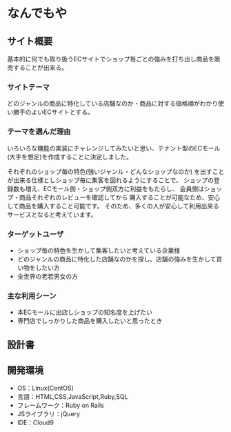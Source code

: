 # なんでもや

## サイト概要
基本的に何でも取り扱うECサイトでショップ毎ごとの強みを打ち出し商品を販売することが出来る。

### サイトテーマ
どのジャンルの商品に特化している店舗なのか・商品に対する価格順がわかり使い勝手のよいECサイトとする。

### テーマを選んだ理由
いろいろな機能の実装にチャレンジしてみたいと思い、テナント型のECモール(大手を想定)を作成することに決定しました。

それぞれのショップ毎の特色(強いジャンル・どんなショップなのか)
を出すことが出来る仕様としショップ毎に集客を図れるようにすることで、
ショップの登録数も増え、ECモール側・ショップ側双方に利益をもたらし、
会員側はショップ・商品それぞれのレビューを確認してから
購入することが可能なため、安心して商品を購入すること可能です。
そのため、多くの人が安心して利用出来るサービスとなると考えています。

### ターゲットユーザ
- ショップ毎の特色を生かして集客したいと考えている企業様
- どのジャンルの商品に特化した店舗なのかを探し、店舗の強みを生かして買い物をしたい方
- 全世界の老若男女の方

### 主な利用シーン
- 本ECモールに出店しショップの知名度を上げたい
- 専門店でしっかりした商品を購入したいと思ったとき


## 設計書



## 開発環境
- OS：Linux(CentOS)
- 言語：HTML,CSS,JavaScript,Ruby,SQL
- フレームワーク：Ruby on Rails
- JSライブラリ：jQuery
- IDE：Cloud9

